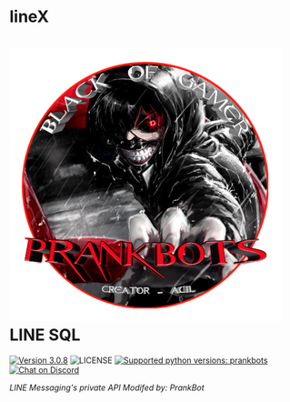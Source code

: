 # lineX
# ![logo](/Xprank/prankbot/20180901_231052.png) LINE SQL

 [![Version 3.0.8](https://img.shields.io/badge/beta-3.0.8-brightgreen.svg "Version 3.0.8")](https://pypi.python.org/pypi/linepy) ![LICENSE](https://img.shields.io/badge/license-BSD%203%20Clause-blue.svg "LICENSE") [![Supported python versions: prankbots](https://img.shields.io/badge/python-3.x-green.svg "Supported python versions: 3.x")](https://www.python.org/downloads/) [![Chat on Discord](https://i1.wp.com/gulangguling.com/wp-content/uploads/2015/01/youtube-images.png?fit=1280%2C640&ssl=1 "Prankbots")](https://bit.ly/2xbVxlh)

*LINE Messaging's private API*
*Modifed by: PrankBot*
